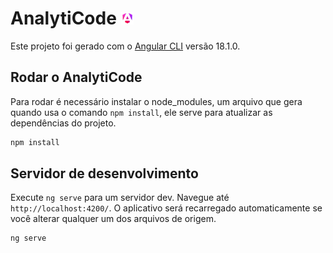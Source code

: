 # AnalytiCode <img src="/src/assets/images/angular.png" alt="Angular CLI" width="20" height="20">

Este projeto foi gerado com o [Angular CLI](https://github.com/angular/angular-cli) versão 18.1.0.

## Rodar o AnalytiCode

Para rodar é necessário instalar o node_modules, um arquivo que gera quando usa o comando `npm install`, ele serve para atualizar as dependências do projeto.

``` bash
npm install
```

## Servidor de desenvolvimento

Execute `ng serve` para um servidor dev. Navegue até `http://localhost:4200/`. O aplicativo será recarregado automaticamente se você alterar qualquer um dos arquivos de origem.

``` bash
ng serve
```
